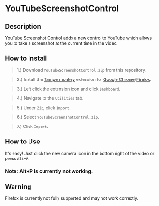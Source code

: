 # YouTubeScreenshotControl

## Description

YouTube Screenshot Control adds a new control to YouTube which allows you to take a screenshot at the current time in the video.

## How to Install

> 1.) Download `YouTubeScreenshotControl.zip` from this repository.

> 2.) Install the [Tampermonkey](https://tampermonkey.net/) extension for [Google Chrome](https://chrome.google.com/webstore/detail/tampermonkey/dhdgffkkebhmkfjojejmpbldmpobfkfo)/[Firefox](https://addons.mozilla.org/en-US/firefox/addon/tampermonkey/).

> 3.) Left click the extension icon and click `Dashboard`.

> 4.) Navigate to the `Utilities` tab.

> 5.) Under `Zip`, click `Import`.

> 6.) Select `YouTubeScreenshotControl.zip`.

> 7.) Click `Import`.

## How to Use

It's easy! Just click the new camera icon in the bottom right of the video or press `Alt+P`.

### Note: Alt+P is currently not working.

## Warning

Firefox is currently not fully supported and may not work correctly.
